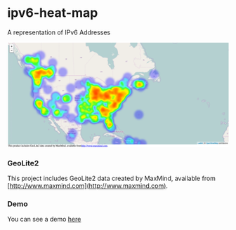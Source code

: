 # ipv6-heat-map
A representation of IPv6 Addresses

![alt tag](./screen.png)

### GeoLite2 
This project includes GeoLite2 data created by MaxMind, available from [http://www.maxmind.com](http://www.maxmind.com).

### Demo
You can see a demo [here](http://107.170.40.122/)



